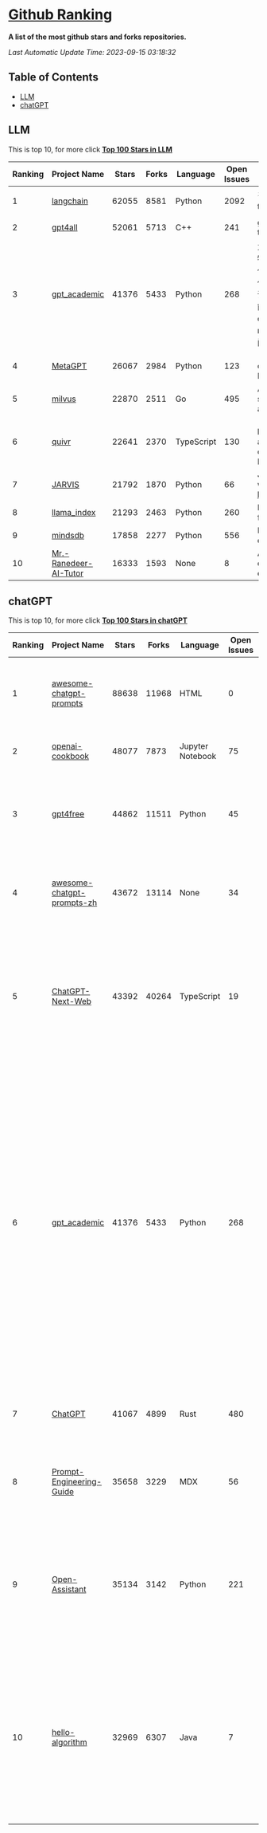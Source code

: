 [Github Ranking](./README.md)
==========

**A list of the most github stars and forks repositories.**

*Last Automatic Update Time: 2023-09-15 03:18:32*

## Table of Contents
 * [LLM](#LLM)
 * [chatGPT](#chatGPT)

## LLM

This is top 10, for more click **[Top 100 Stars in LLM](Top100/LLM.md)**

| Ranking | Project Name | Stars | Forks | Language | Open Issues | Description | Last Commit |
| ------- | ------------ | ----- | ----- | -------- | ----------- | ----------- | ----------- |
| 1 | [langchain](https://github.com/langchain-ai/langchain) | 62055 | 8581 | Python | 2092 | ⚡ Building applications with LLMs through composability ⚡ | 2023-09-15T02:43:33Z |
| 2 | [gpt4all](https://github.com/nomic-ai/gpt4all) | 52061 | 5713 | C++ | 241 | gpt4all: open-source LLM chatbots that you can run anywhere | 2023-09-14T21:12:38Z |
| 3 | [gpt_academic](https://github.com/binary-husky/gpt_academic) | 41376 | 5433 | Python | 268 | 为ChatGPT/GLM提供实用化交互界面，特别优化论文阅读/润色/写作体验，模块化设计，支持自定义快捷按钮&函数插件，支持Python和C++等项目剖析&自译解功能，PDF/LaTex论文翻译&总结功能，支持并行问询多种LLM模型，支持chatglm2等本地模型。兼容文心一言, moss, llama2, rwkv, claude2, 通义千问, 书生, 讯飞星火等。 | 2023-09-15T03:00:39Z |
| 4 | [MetaGPT](https://github.com/geekan/MetaGPT) | 26067 | 2984 | Python | 123 | 🌟 The Multi-Agent Framework: Given one line Requirement, return PRD, Design, Tasks, Repo | 2023-09-15T02:02:32Z |
| 5 | [milvus](https://github.com/milvus-io/milvus) | 22870 | 2511 | Go | 495 | A cloud-native vector database, storage for next generation AI applications | 2023-09-15T03:13:09Z |
| 6 | [quivr](https://github.com/StanGirard/quivr) | 22641 | 2370 | TypeScript | 130 | 🧠 Your Second Brain supercharged by Generative AI 🧠 Dump all your files and chat with your personal assistant on your files & more using GPT 3.5/4, Private, Anthropic, VertexAI, LLMs... | 2023-09-14T23:10:12Z |
| 7 | [JARVIS](https://github.com/microsoft/JARVIS) | 21792 | 1870 | Python | 66 | JARVIS, a system to connect LLMs with ML community. Paper: https://arxiv.org/pdf/2303.17580.pdf | 2023-09-10T05:50:43Z |
| 8 | [llama_index](https://github.com/jerryjliu/llama_index) | 21293 | 2463 | Python | 260 | LlamaIndex (GPT Index) is a data framework for your LLM applications | 2023-09-15T00:44:47Z |
| 9 | [mindsdb](https://github.com/mindsdb/mindsdb) | 17858 | 2277 | Python | 556 | MindsDB connects AI models to databases. | 2023-09-14T21:32:05Z |
| 10 | [Mr.-Ranedeer-AI-Tutor](https://github.com/JushBJJ/Mr.-Ranedeer-AI-Tutor) | 16333 | 1593 | None | 8 | A GPT-4 AI Tutor Prompt for customizable personalized learning experiences. | 2023-08-31T05:52:22Z |


## chatGPT

This is top 10, for more click **[Top 100 Stars in chatGPT](Top100/chatGPT.md)**

| Ranking | Project Name | Stars | Forks | Language | Open Issues | Description | Last Commit |
| ------- | ------------ | ----- | ----- | -------- | ----------- | ----------- | ----------- |
| 1 | [awesome-chatgpt-prompts](https://github.com/f/awesome-chatgpt-prompts) | 88638 | 11968 | HTML | 0 | This repo includes ChatGPT prompt curation to use ChatGPT better. | 2023-09-12T06:11:42Z |
| 2 | [openai-cookbook](https://github.com/openai/openai-cookbook) | 48077 | 7873 | Jupyter Notebook | 75 | Examples and guides for using the OpenAI API | 2023-09-14T21:34:50Z |
| 3 | [gpt4free](https://github.com/xtekky/gpt4free) | 44862 | 11511 | Python | 45 | The official gpt4free repository \| various collection of powerful language models | 2023-09-12T21:16:34Z |
| 4 | [awesome-chatgpt-prompts-zh](https://github.com/PlexPt/awesome-chatgpt-prompts-zh) | 43672 | 13114 | None | 34 | ChatGPT 中文调教指南。各种场景使用指南。学习怎么让它听你的话。 | 2023-08-08T04:36:57Z |
| 5 | [ChatGPT-Next-Web](https://github.com/Yidadaa/ChatGPT-Next-Web) | 43392 | 40264 | TypeScript | 19 | A well-designed cross-platform ChatGPT UI (Web / PWA / Linux / Win / MacOS). 一键拥有你自己的跨平台 ChatGPT 应用。 | 2023-09-14T11:21:50Z |
| 6 | [gpt_academic](https://github.com/binary-husky/gpt_academic) | 41376 | 5433 | Python | 268 | 为ChatGPT/GLM提供实用化交互界面，特别优化论文阅读/润色/写作体验，模块化设计，支持自定义快捷按钮&函数插件，支持Python和C++等项目剖析&自译解功能，PDF/LaTex论文翻译&总结功能，支持并行问询多种LLM模型，支持chatglm2等本地模型。兼容文心一言, moss, llama2, rwkv, claude2, 通义千问, 书生, 讯飞星火等。 | 2023-09-15T03:00:39Z |
| 7 | [ChatGPT](https://github.com/lencx/ChatGPT) | 41067 | 4899 | Rust | 480 | 🔮 ChatGPT Desktop Application (Mac, Windows and Linux) | 2023-09-13T05:41:13Z |
| 8 | [Prompt-Engineering-Guide](https://github.com/dair-ai/Prompt-Engineering-Guide) | 35658 | 3229 | MDX | 56 | 🐙 Guides, papers, lecture, notebooks and resources for prompt engineering | 2023-09-14T17:46:53Z |
| 9 | [Open-Assistant](https://github.com/LAION-AI/Open-Assistant) | 35134 | 3142 | Python | 221 | OpenAssistant is a chat-based assistant that understands tasks, can interact with third-party systems, and retrieve information dynamically to do so. | 2023-09-11T19:13:48Z |
| 10 | [hello-algorithm](https://github.com/geekxh/hello-algorithm) | 32969 | 6307 | Java | 7 | 🌍 针对小白的算法训练 \| 包括四部分：①.大厂面经 ②.力扣图解  ③.千本开源电子书 ④.百张技术思维导图（项目花了上百小时，希望可以点 star 支持，🌹感谢~）推荐免费ChatGPT使用网站 | 2023-06-13T04:13:17Z |


